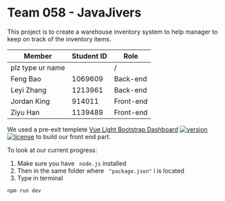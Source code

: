# Team 058 - JavaJivers
This project is to create a warehouse inventory system to help manager to keep on track of the inventory items.

| Member | Student ID | Role |
| ------ | ------ | ----- |
|  plz type ur name |  |   /    |
| Feng Bao| 1069609 |Back-end|
| Leyi Zhang| 1213961 |Back-end|
| Jordan King| 914011 |Front-end|
| Ziyu Han| 1139489 |Front-end|

We used a pre-exit templete [Vue Light Bootstrap Dashboard](http://vuejs.creative-tim.com/vue-light-bootstrap-dashboard) [![version][version-badge]][CHANGELOG] [![license][license-badge]][LICENSE] to build our front end part.

To look at our current progress:
1. Make sure you have ` node.js`  installed
2. Then in the same folder where ` "package.json"` i is located
3. Type in terminal
```sh
npm run dev
```




[CHANGELOG]: ./CHANGELOG.md
[LICENSE]: ./LICENSE.md
[version-badge]: https://img.shields.io/badge/version-1.0.0-blue.svg
[license-badge]: https://img.shields.io/badge/license-MIT-blue.svg
